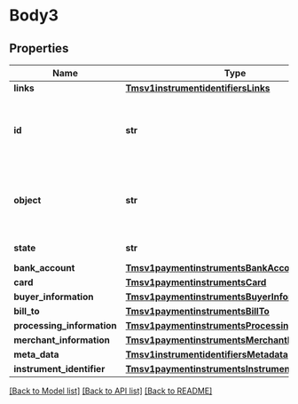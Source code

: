 # Body3

## Properties
Name | Type | Description | Notes
------------ | ------------- | ------------- | -------------
**links** | [**Tmsv1instrumentidentifiersLinks**](Tmsv1instrumentidentifiersLinks.md) |  | [optional] 
**id** | **str** | Unique identification number assigned by CyberSource to the submitted request. | [optional] 
**object** | **str** | Describes type of token. For example: customer, paymentInstrument or instrumentIdentifier. | [optional] 
**state** | **str** | Current state of the token. | [optional] 
**bank_account** | [**Tmsv1paymentinstrumentsBankAccount**](Tmsv1paymentinstrumentsBankAccount.md) |  | [optional] 
**card** | [**Tmsv1paymentinstrumentsCard**](Tmsv1paymentinstrumentsCard.md) |  | [optional] 
**buyer_information** | [**Tmsv1paymentinstrumentsBuyerInformation**](Tmsv1paymentinstrumentsBuyerInformation.md) |  | [optional] 
**bill_to** | [**Tmsv1paymentinstrumentsBillTo**](Tmsv1paymentinstrumentsBillTo.md) |  | [optional] 
**processing_information** | [**Tmsv1paymentinstrumentsProcessingInformation**](Tmsv1paymentinstrumentsProcessingInformation.md) |  | [optional] 
**merchant_information** | [**Tmsv1paymentinstrumentsMerchantInformation**](Tmsv1paymentinstrumentsMerchantInformation.md) |  | [optional] 
**meta_data** | [**Tmsv1instrumentidentifiersMetadata**](Tmsv1instrumentidentifiersMetadata.md) |  | [optional] 
**instrument_identifier** | [**Tmsv1paymentinstrumentsInstrumentIdentifier**](Tmsv1paymentinstrumentsInstrumentIdentifier.md) |  | [optional] 

[[Back to Model list]](../README.md#documentation-for-models) [[Back to API list]](../README.md#documentation-for-api-endpoints) [[Back to README]](../README.md)


